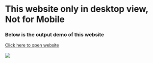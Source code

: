 <h1>This website only in desktop view, Not for Mobile</h1>
<h3>Below is the output demo of this website</h3>
<a href="https://sanketvyadav.github.io/amr">Click here to open website</a><br><br>

<img src="https://i.imgur.com/yCxhSYr.jpg" />



